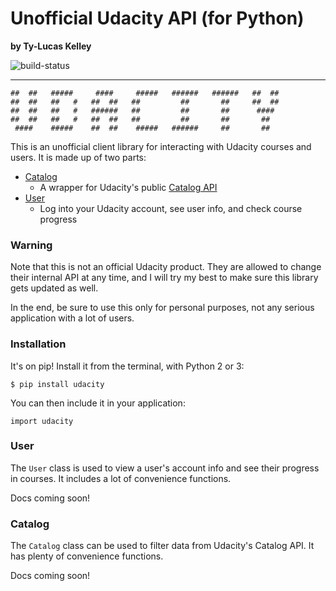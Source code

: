 # Unofficial Udacity API (for Python)

**by Ty-Lucas Kelley**

![build-status](https://travis-ci.org/tylucaskelley/udacity-api-python.svg?branch=master)

---

    ##  ##   #####     ####     #####   ######   ######   ##  ##
    ##  ##   ##   #   ##  ##   ##         ##       ##     ##  ##
    ##  ##   ##   #   ######   ##         ##       ##      ####
    ##  ##   ##   #   ##  ##   ##         ##       ##       ##
     ####    #####    ##  ##    #####   ######     ##       ##

This is an unofficial client library for interacting with Udacity courses and users.
It is made up of two parts:

* [Catalog](#catalog)
    * A wrapper for Udacity's public [Catalog API](http://udacity.com/public-api/v0/courses)
* [User](#user)
    * Log into your Udacity account, see user info, and check course progress

### Warning

Note that this is not an official Udacity product. They are allowed to change their internal
API at any time, and I will try my best to make sure this library gets updated as well.

In the end, be sure to use this only for personal purposes, not any serious application with
a lot of users.

### Installation

It's on pip! Install it from the terminal, with Python 2 or 3:

    $ pip install udacity

You can then include it in your application:

    import udacity

### User

The `User` class is used to view a user's account info and see their progress in courses.
It includes a lot of convenience functions.

Docs coming soon!

### Catalog

The `Catalog` class can be used to filter data from Udacity's Catalog API. It has
plenty of convenience functions.

Docs coming soon!
